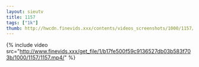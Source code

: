 ```yaml
--- 
layout: sieutv
title: 1157
tags: ["1k"]
thumb: http://hwcdn.finevids.xxx/contents/videos_screenshots/1000/1157/preview.mp4.jpg
---
```

{% include video src="http://www.finevids.xxx/get_file/1/b17fe500f59c9136527db03b583f703b/1000/1157/1157.mp4/" %} 
